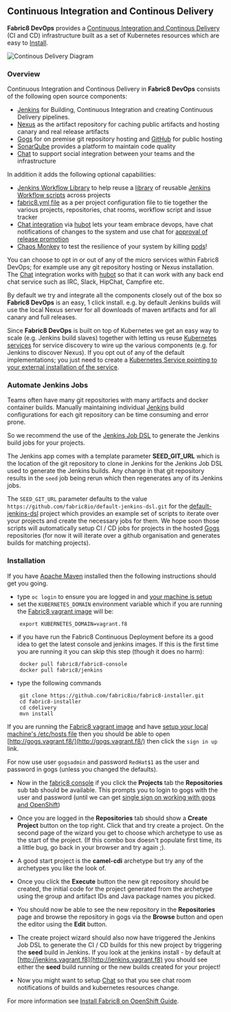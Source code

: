 ## Continuous Integration and Continous Delivery

**Fabric8 DevOps** provides a [Continuous Integration and Continous Delivery](http://en.wikipedia.org/wiki/Continuous_delivery) (CI and CD) infrastructure built as a set of Kubernetes resources which are easy to [Install](fabric8OnOpenShift.html).

![Continous Delivery Diagram](http://upload.wikimedia.org/wikipedia/commons/7/74/Continuous_Delivery_process_diagram.png)

### Overview

Continuous Integration and Continous Delivery in **Fabric8 DevOps** consists of the following open source components:

* [Jenkins](https://jenkins-ci.org/) for Building, Continuous Integration and creating Continuous Delivery pipelines.
* [Nexus](http://www.sonatype.org/nexus/) as the artifact repository for caching public artifacts and hosting canary and real release artifacts
* [Gogs](http://gogs.io/) for on premise git repository hosting and [GitHub](https://github.com/) for public hosting
* [SonarQube](http://www.sonarqube.org/) provides a platform to maintain code quality
* [Chat](chat.html) to support social integration between your teams and the infrastructure

In addition it adds the following optional capabilities:

* [Jenkins Workflow Library](jenkinsWorkflowLibrary.html) to help reuse a [library](https://github.com/fabric8io/jenkins-workflow-library) of reusable [Jenkins Workflow scripts](https://github.com/fabric8io/jenkins-workflow-library) across projects
* [fabric8.yml file](fabric8YmlFile.html) as a per project configuration file to tie together the various projects, repositories, chat rooms, workflow script and issue tracker
* [Chat integration](chat.html) via [hubot](https://hubot.github.com/) lets your team embrace devops, have chat notifications of changes to the system and use chat for [approval of release promotion](https://github.com/fabric8io/fabric8-jenkins-workflow-steps#hubotapprove)
* [Chaos Monkey](chaosMonkey.html) to test the resilience of your system by killing [pods](pods.html)!

You can choose to opt in or out of any of the micro services within Fabric8 DevOps; for example use any git repository hosting or Nexus installation. The [Chat](chat.html) integration works with [hubot](https://hubot.github.com/) so that it can work with any back end chat service such as IRC, Slack, HipChat, Campfire etc.
 
By default we try and integrate all the components closely out of the box so **Fabric8 DevOps** is an easy, 1 click install. e.g. by default Jenkins builds will use the local Nexus server for all downloads of maven artifacts and for all canary and full releases.

Since **Fabric8 DevOps** is built on top of Kubernetes we get an easy way to scale (e.g. Jenkins build slaves) together with letting us reuse [Kubernetes services](services.html) for service discovery to wire up the various components (e.g. for Jenkins to discover Nexus). If you opt out of any of the default implementations; you just need to create a [Kubernetes Service pointing to your external installation of the service](http://docs.openshift.org/latest/dev_guide/integrating_external_services.html).
 
 
### Automate Jenkins Jobs
 
Teams often have many git repositories with many artifacts and docker container builds. Manually maintaining individual [Jenkins](https://jenkins-ci.org/) build configurations for each git repository can be time consuming and error prone.

So we recommend the use of the [Jenkins Job DSL](https://github.com/jenkinsci/job-dsl-plugin/wiki) to generate the Jenkins build jobs for your projects.

The Jenkins app comes with a template parameter **SEED_GIT_URL** which is the location of the git repository to clone in Jenkins for the Jenkins Job DSL used to generate the Jenkins builds. Any change in that git repository results in the `seed` job being rerun which then regenerates any of its Jenkins jobs. 

The `SEED_GIT_URL` parameter defaults to the value `https://github.com/fabric8io/default-jenkins-dsl.git` for the [default-jenkins-dsl](https://github.com/fabric8io/default-jenkins-dsl) project which provides an example set of scripts to iterate over your projects and create the necessary jobs for them. We hope soon those scripts will automatically setup CI / CD jobs for projects in the hosted [Gogs](http://gogs.io/) repositories (for now it will iterate over a github organisation and generates builds for matching projects).

### Installation
    
If you have [Apache Maven](http://maven.apache.org/guides/getting-started/maven-in-five-minutes.html) installed then the following instructions should get you going.
   
* type `oc login` to ensure you are logged in and [your machine is setup](setupLocalHost.html)
* set the `KUBERNETES_DOMAIN` environment variable which if you are running the [Fabric8 vagrant image](getStartedVagrant.html) will be:

```
    export KUBERNETES_DOMAIN=vagrant.f8
```

* if you have run the Fabric8 Continuous Deployment before its a good idea to get the latest console and jenkins images. If this is the first time you are running it you can skip this step (though it does no harm):
    
```
    docker pull fabric8/fabric8-console
    docker pull fabric8/jenkins
``` 
    
* type the following commands

```
    git clone https://github.com/fabric8io/fabric8-installer.git
    cd fabric8-installer
    cd cdelivery
    mvn install
```    

If you are running the [Fabric8 vagrant image](getStarted/vagrant.html) and have [setup your local machine's /etc/hosts file](setupLocalHost.html#adding-entries-in-etc-hosts) then you should be able to open [http://gogs.vagrant.f8/](http://gogs.vagrant.f8/) then click the `sign in up` link.

For now use user `gogsadmin` and password `RedHat$1` as the user and password in gogs (unless you changed the defaults).

* Now in the [fabric8 console](console.html) if you click the **Projects** tab the **Repositories** sub tab should be available. This prompts you to login to gogs with the user and password (until we can get [single sign on working with gogs and OpenShift](https://github.com/gogits/gogs/issues/1271))

* Once you are logged in the **Repositories** tab should show a **Create Project** button on the top right. Click that and try create a project. On the second page of the wizard you get to choose which archetype to use as the start of the project. (If this combo box doesn't populate first time, its a little bug, go back in your browser and try again ;).

* A good start project is the **camel-cdi** archetype but try any of the archetypes you like the look of. 

* Once you click the **Execute** button the new git repository should be created, the initial code for the project generated from the archetype using the group and artifact IDs and Java package names you picked.

* You should now be able to see the new repository in the **Repositories** page and browse the repository in gogs via the **Browse** button and open the editor using the **Edit** button.
 
* The create project wizard should also now have triggered the Jenkins Job DSL to generate the CI / CD builds for this new project by triggering the **seed** build in Jenkins. If you look at the jenkins install - by default at [http://jenkins.vagrant.f8](http://jenkins.vagrant.f8) you should see either the **seed** build running or the new builds created for your project! 

* Now you might want to setup [Chat](chat.html) so that you see chat room notifications of builds and kubernetes resources change.

For more information see [Install Fabric8 on OpenShift Guide](getStarted/openshift.html).
